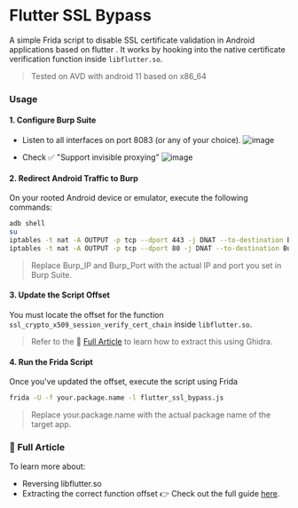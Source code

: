 # Flutter SSL Bypass

A simple Frida script to disable SSL certificate validation in Android applications based on flutter . It works by hooking into the native certificate verification function inside `libflutter.so`.

> Tested on AVD with android 11 based on x86_64
### Usage
#### 1. Configure Burp Suite
- Listen to all interfaces on port 8083 (or any of your choice).
![image](https://github.com/user-attachments/assets/9d7aee04-1b88-4912-9d23-2845034c759e)

- Check ✅ "Support invisible proxying"
![image](https://github.com/user-attachments/assets/4e179ccb-5a4d-4baf-b7f1-d89c75be745a)
#### 2. Redirect Android Traffic to Burp
On your rooted Android device or emulator, execute the following commands:
```bash
adb shell
su
iptables -t nat -A OUTPUT -p tcp --dport 443 -j DNAT --to-destination Burp_IP:Burp_Port
iptables -t nat -A OUTPUT -p tcp --dport 80 -j DNAT --to-destination Burp_IP:Burp_Port
```
> Replace Burp_IP and Burp_Port with the actual IP and port you set in Burp Suite.
#### 3. Update the Script Offset
You must locate the offset for the function `ssl_crypto_x509_session_verify_cert_chain` inside `libflutter.so`. 
> Refer to the 📖 [Full Article](https://m4kr0x.medium.com/flutter-tls-bypass-how-to-intercept-https-traffic-when-all-other-frida-scripts-fail-bd3d04489088) to learn how to extract this using Ghidra.

#### 4. Run the Frida Script
Once you've updated the offset, execute the script using Frida 
```bash
frida -U -f your.package.name -l flutter_ssl_bypass.js
```
> Replace your.package.name with the actual package name of the target app.



### 📖 Full Article
To learn more about:
- Reversing libflutter.so
- Extracting the correct function offset
👉 Check out the full guide [here](https://m4kr0x.medium.com/flutter-tls-bypass-how-to-intercept-https-traffic-when-all-other-frida-scripts-fail-bd3d04489088).



